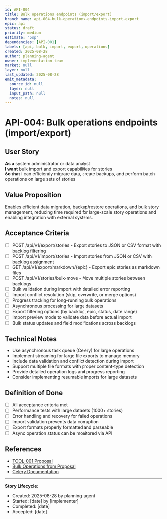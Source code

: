 ```yaml
---
id: API-004
title: Bulk operations endpoints (import/export)
branch_name: api-004-bulk-operations-endpoints-import-export
epic: api
status: draft
priority: medium
estimate: "5sp"
dependencies: [API-001]
labels: [api, bulk, import, export, operations]
created: 2025-08-28
author: planning-agent
owner: implementation-team
market: null
layer: null
last_updated: 2025-08-28
emit_metadata:
  source_id: null
  layer: null
  input_path: null
  notes: null
---
```


# API-004: Bulk operations endpoints (import/export)

## User Story
**As a** system administrator or data analyst  
**I want** bulk import and export capabilities for stories  
**So that** I can efficiently migrate data, create backups, and perform batch operations on large sets of stories

## Value Proposition
Enables efficient data migration, backup/restore operations, and bulk story management, reducing time required for large-scale story operations and enabling integration with external systems.

## Acceptance Criteria
- [ ] POST /api/v1/export/stories - Export stories to JSON or CSV format with backlog filtering
- [ ] POST /api/v1/import/stories - Import stories from JSON or CSV with backlog assignment
- [ ] GET /api/v1/export/markdown/{epic} - Export epic stories as markdown files
- [ ] POST /api/v1/stories/bulk-move - Move multiple stories between backlogs
- [ ] Bulk validation during import with detailed error reporting
- [ ] Import conflict resolution (skip, overwrite, or merge options)
- [ ] Progress tracking for long-running bulk operations
- [ ] Asynchronous processing for large datasets
- [ ] Export filtering options (by backlog, epic, status, date range)
- [ ] Import preview mode to validate data before actual import
- [ ] Bulk status updates and field modifications across backlogs

## Technical Notes
- Use asynchronous task queue (Celery) for large operations
- Implement streaming for large file exports to manage memory
- Include data validation and conflict detection during import
- Support multiple file formats with proper content-type detection
- Provide detailed operation logs and progress reporting
- Consider implementing resumable imports for large datasets

## Definition of Done
- [ ] All acceptance criteria met
- [ ] Performance tests with large datasets (1000+ stories)
- [ ] Error handling and recovery for failed operations
- [ ] Import validation prevents data corruption
- [ ] Export formats properly formatted and parseable
- [ ] Async operation status can be monitored via API

## References
- [TOOL-001 Proposal](../../proposals/TOOL-001-dockerized-story-workflow-api.md)
- [Bulk Operations from Proposal](../../proposals/TOOL-001-dockerized-story-workflow-api.md#bulk-operations)
- [Celery Documentation](https://docs.celeryproject.org/)

---
**Story Lifecycle:**
- Created: 2025-08-28 by planning-agent
- Started: [date] by [implementer]  
- Completed: [date]
- Accepted: [date]